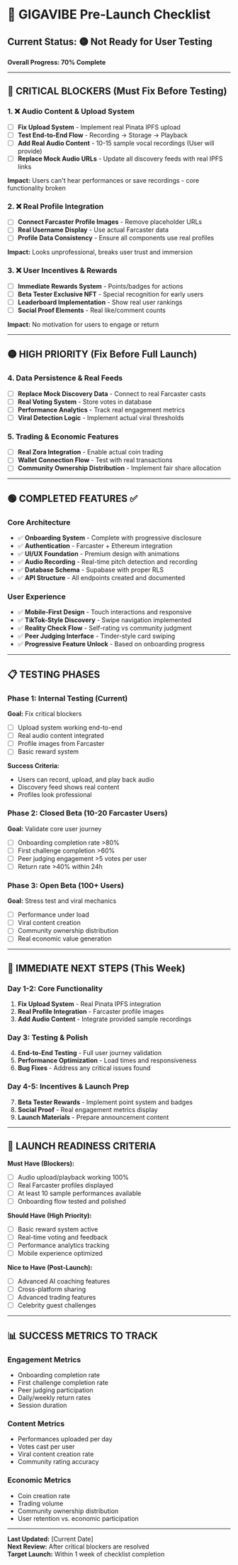 # 🚀 GIGAVIBE Pre-Launch Checklist

## Current Status: 🟡 **Not Ready for User Testing**

**Overall Progress: 70% Complete**

---

## 🚨 **CRITICAL BLOCKERS** (Must Fix Before Testing)

### 1. ❌ **Audio Content & Upload System**
- [ ] **Fix Upload System** - Implement real Pinata IPFS upload
- [ ] **Test End-to-End Flow** - Recording → Storage → Playback
- [ ] **Add Real Audio Content** - 10-15 sample vocal recordings (User will provide)
- [ ] **Replace Mock Audio URLs** - Update all discovery feeds with real IPFS links

**Impact:** Users can't hear performances or save recordings - core functionality broken

### 2. ❌ **Real Profile Integration** 
- [ ] **Connect Farcaster Profile Images** - Remove placeholder URLs
- [ ] **Real Username Display** - Use actual Farcaster data
- [ ] **Profile Data Consistency** - Ensure all components use real profiles

**Impact:** Looks unprofessional, breaks user trust and immersion

### 3. ❌ **User Incentives & Rewards**
- [ ] **Immediate Rewards System** - Points/badges for actions
- [ ] **Beta Tester Exclusive NFT** - Special recognition for early users
- [ ] **Leaderboard Implementation** - Show real user rankings
- [ ] **Social Proof Elements** - Real like/comment counts

**Impact:** No motivation for users to engage or return

---

## 🟡 **HIGH PRIORITY** (Fix Before Full Launch)

### 4. **Data Persistence & Real Feeds**
- [ ] **Replace Mock Discovery Data** - Connect to real Farcaster casts
- [ ] **Real Voting System** - Store votes in database
- [ ] **Performance Analytics** - Track real engagement metrics
- [ ] **Viral Detection Logic** - Implement actual viral thresholds

### 5. **Trading & Economic Features**
- [ ] **Real Zora Integration** - Enable actual coin trading
- [ ] **Wallet Connection Flow** - Test with real transactions
- [ ] **Community Ownership Distribution** - Implement fair share allocation

---

## 🟢 **COMPLETED FEATURES** ✅

### Core Architecture
- ✅ **Onboarding System** - Complete with progressive disclosure
- ✅ **Authentication** - Farcaster + Ethereum integration
- ✅ **UI/UX Foundation** - Premium design with animations
- ✅ **Audio Recording** - Real-time pitch detection and recording
- ✅ **Database Schema** - Supabase with proper RLS
- ✅ **API Structure** - All endpoints created and documented

### User Experience
- ✅ **Mobile-First Design** - Touch interactions and responsive
- ✅ **TikTok-Style Discovery** - Swipe navigation implemented
- ✅ **Reality Check Flow** - Self-rating vs community judgment
- ✅ **Peer Judging Interface** - Tinder-style card swiping
- ✅ **Progressive Feature Unlock** - Based on onboarding progress

---

## 📋 **TESTING PHASES**

### Phase 1: Internal Testing (Current)
**Goal:** Fix critical blockers
- [ ] Upload system working end-to-end
- [ ] Real audio content integrated
- [ ] Profile images from Farcaster
- [ ] Basic reward system

**Success Criteria:** 
- Users can record, upload, and play back audio
- Discovery feed shows real content
- Profiles look professional

### Phase 2: Closed Beta (10-20 Farcaster Users)
**Goal:** Validate core user journey
- [ ] Onboarding completion rate >80%
- [ ] First challenge completion >60%
- [ ] Peer judging engagement >5 votes per user
- [ ] Return rate >40% within 24h

### Phase 3: Open Beta (100+ Users)
**Goal:** Stress test and viral mechanics
- [ ] Performance under load
- [ ] Viral content creation
- [ ] Community ownership distribution
- [ ] Real economic value generation

---

## 🎯 **IMMEDIATE NEXT STEPS** (This Week)

### Day 1-2: Core Functionality
1. **Fix Upload System** - Real Pinata IPFS integration
2. **Real Profile Integration** - Farcaster profile images
3. **Add Audio Content** - Integrate provided sample recordings

### Day 3: Testing & Polish
4. **End-to-End Testing** - Full user journey validation
5. **Performance Optimization** - Load times and responsiveness
6. **Bug Fixes** - Address any critical issues found

### Day 4-5: Incentives & Launch Prep
7. **Beta Tester Rewards** - Implement point system and badges
8. **Social Proof** - Real engagement metrics display
9. **Launch Materials** - Prepare announcement content

---

## 🚀 **LAUNCH READINESS CRITERIA**

**Must Have (Blockers):**
- [ ] Audio upload/playback working 100%
- [ ] Real Farcaster profiles displayed
- [ ] At least 10 sample performances available
- [ ] Onboarding flow tested and polished

**Should Have (High Priority):**
- [ ] Basic reward system active
- [ ] Real-time voting and feedback
- [ ] Performance analytics tracking
- [ ] Mobile experience optimized

**Nice to Have (Post-Launch):**
- [ ] Advanced AI coaching features
- [ ] Cross-platform sharing
- [ ] Advanced trading features
- [ ] Celebrity guest challenges

---

## 📊 **SUCCESS METRICS TO TRACK**

### Engagement Metrics
- Onboarding completion rate
- First challenge completion rate
- Peer judging participation
- Daily/weekly return rates
- Session duration

### Content Metrics
- Performances uploaded per day
- Votes cast per user
- Viral content creation rate
- Community rating accuracy

### Economic Metrics
- Coin creation rate
- Trading volume
- Community ownership distribution
- User retention vs. economic participation

---

**Last Updated:** [Current Date]  
**Next Review:** After critical blockers are resolved  
**Target Launch:** Within 1 week of checklist completion